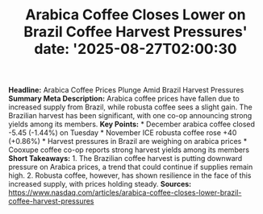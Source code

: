 ﻿---
title: "Arabica Coffee Closes Lower on Brazil Coffee Harvest Pressures'
date: '2025-08-27T02:00:30"
category: "Markets"
summary: ""
slug: "arabica coffee closes lower on brazil coffee harvest pressur"
source_urls:
  - "https://www.nasdaq.com/articles/arabica-coffee-closes-lower-brazil-coffee-harvest-pressures"
seo:
  title: "Arabica Coffee Closes Lower on Brazil Coffee Harvest Pressures | Hash n Hedge'
  description: '"
  keywords: ["news", "markets", "brief"]
---
**Headline:** Arabica Coffee Prices Plunge Amid Brazil Harvest Pressures  **Summary Meta Description:** Arabica coffee prices have fallen due to increased supply from Brazil, while robusta coffee sees a slight gain. The Brazilian harvest has been significant, with one co-op announcing strong yields among its members.  **Key Points:**  * December arabica coffee closed -5.45 (-1.44%) on Tuesday * November ICE robusta coffee rose +40 (+0.86%) * Harvest pressures in Brazil are weighing on arabica prices * Cooxupe coffee co-op reports strong harvest yields among its members  **Short Takeaways:**  1. The Brazilian coffee harvest is putting downward pressure on Arabica prices, a trend that could continue if supplies remain high. 2. Robusta coffee, however, has shown resilience in the face of this increased supply, with prices holding steady.  **Sources:**  https://www.nasdaq.com/articles/arabica-coffee-closes-lower-brazil-coffee-harvest-pressures 
